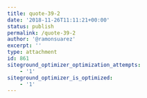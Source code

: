 ```yaml
---
title: quote-39-2
date: '2018-11-26T11:11:21+00:00'
status: publish
permalink: /quote-39-2
author: '@ramonsuarez'
excerpt: ''
type: attachment
id: 861
siteground_optimizer_optimization_attempts:
    - '1'
siteground_optimizer_is_optimized:
    - '1'
---
```

<!DOCTYPE html PUBLIC "-//W3C//DTD HTML 4.0 Transitional//EN" "http://www.w3.org/TR/REC-html40/loose.dtd">
<?xml encoding="UTF-8">
